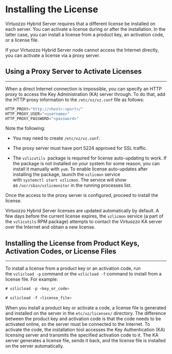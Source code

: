 # Installing the License

Virtuozzo Hybrid Server requires that a different license be installed on each server. You can activate a license during or after the installation. In the latter case, you can install a license from a product key, an activation code, or a license file.

If your Virtuozzo Hybrid Server node cannot access the Internet directly, you can activate a license via a proxy server.

## Using a Proxy Server to Activate Licenses

------------------------------------------------------------------------

When a direct Internet connection is impossible, you can specify an HTTP proxy to access the Key Administration (KA) server through. To do that, add the HTTP proxy information to the `/etc/vz/vz.conf` file as follows:

``` java
HTTP_PROXY="http://<host>:<port>/"
HTTP_PROXY_USER="<username>"
HTTP_PROXY_PASSWORD="<password>"
```

Note the following:

-   You may need to create `/etc/vz/vz.conf`.

-   The proxy server must have port 5224 approved for SSL traffic.

-   The `vzlicutils `package is required for license auto-updating to work. If the package is not installed on your system for some reason, you can install it manually with `yum`. To enable license auto-updates after installing the package, launch the `vzlicmon` service with `systemctl start vzlicmon`. The service will show as `/usr/sbin/vzlicmonitor` in the running processes list.

Once the access to the proxy server is configured, proceed to install the license.

Virtuozzo Hybrid Server licenses are updated automatically by default. A few days before the current license expires, the `vzlicmon` service (a part of the `vzlicutils` RPM package) attempts to contact the Virtuozzo KA server over the Internet and obtain a new license.

## Installing the License from Product Keys, Activation Codes, or License Files

------------------------------------------------------------------------

To install a license from a product key or an activation code, run the `vzlicload -p` command or the `vzlicload -f` command to install from a license file. For example:

``` java
# vzlicload -p <key_or_code>

# vzlicload -f <license_file>
```

When you install a product key or activate a code, a license file is generated and installed on the server in the `etc/vz/licenses/` directory. The difference between the product key and activation code is that the code needs to be activated online, so the server must be connected to the Internet. To activate the code, the installation tool accesses the Key Authentication (KA) licensing server and transmits the specified activation code to it. The KA server generates a license file, sends it back, and the license file is installed on the server automatically.


